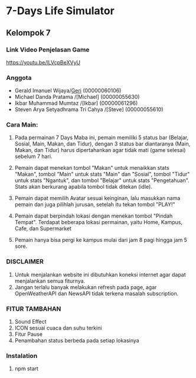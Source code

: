 # 7-Days Life Simulator

## Kelompok 7

### Link Video Penjelasan Game

https://youtu.be/lLVcpBeXVyU

### Anggota

- Gerald Imanuel Wijaya/[Geri](https://github.com/geraldimanuelstudent) (00000060106)
- Michael Danda Pratama /[Michael] (00000055630)
- Ikbar Muhammad Mumtaz /[Ikbar] (00000061296)
- Steven Arya Setyadhrama Tri Cahya /[Steve] (00000055610)

### Cara Main:

1. Pada permainan 7 Days Maba ini, pemain memiliki 5 status bar (Belajar, Sosial, Main, Makan, dan Tidur), dengan 3 status bar diantaranya (Main, Makan, dan Tidur) harus dipertahankan agar tidak mati (game selesai) sebelum 7 hari.

2. Pemain dapat menekan tombol "Makan" untuk menaikkan stats "Makan", tombol "Main" untuk stats "Main" dan "Sosial", tombol "Tidur" untuk stats "Ngantuk", dan tombol "Belajar" untuk stats "Pengetahuan". Stats akan berkurang apabila tombol tidak ditekan (idle).

3. Pemain dapat memilih Avatar sesuai keinginan, lalu masukkan nama pemain dan juga pilihlah jurusan, setelah itu tekan tombol "PLAY!"

4. Pemain dapat berpindah lokasi dengan menekan tombol "Pindah Tempat". Terdapat beberapa lokasi permainan, yaitu Home, Kampus, Cafe, dan Supermarket

5. Pemain hanya bisa pergi ke kampus mulai dari jam 8 pagi hingga jam 5 sore.

### DISCLAIMER

1. Untuk menjalankan website ini dibutuhkan koneksi internet agar dapat menjalankan semua fiturnya.
2. Jangan terlalu banyak melakukan refresh pada page, agar OpenWeatherAPI dan NewsAPI tidak terkena masalah subscription.

### FITUR TAMBAHAN

1. Sound Effect
2. ICON sesuai cuaca dan suhu terkini
3. Fitur Pause
4. Penambahan status berbeda pada setiap lokasinya

### Instalation

1. npm start
